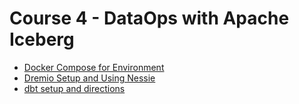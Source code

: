 # Course 4 - DataOps with Apache Iceberg

- [Docker Compose for Environment](./docker-compose.yml)
- [Dremio Setup and Using Nessie](./dremio-setup.md)
- [dbt setup and directions](./dbt-setup.md)
